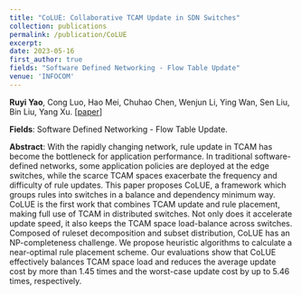 ```yaml
---
title: "CoLUE: Collaborative TCAM Update in SDN Switches"
collection: publications
permalink: /publication/CoLUE
excerpt: 
date: 2023-05-16
first_author: true
fields: "Software Defined Networking - Flow Table Update"
venue: 'INFOCOM'
---
```

**Ruyi Yao**, Cong Luo, Hao Mei, Chuhao Chen, Wenjun Li, Ying Wan, Sen Liu, Bin Liu, Yang Xu. \[[paper](https://ruyiyao.github.io/files/CoLUE_Collaborative_TCAM_Update_in_SDN_Switches.pdf)\]

**Fields**: Software Defined Networking - Flow Table Update. 

**Abstract**: With the rapidly changing network, rule update in TCAM has become the bottleneck for application performance. In traditional software-defined networks, some application policies are deployed at the edge switches, while the scarce TCAM spaces exacerbate the frequency and difficulty of rule updates. This paper proposes CoLUE, a framework which groups rules into switches in a balance and dependency minimum way. CoLUE is the first work that combines TCAM update and rule placement, making full use of TCAM in distributed switches.  Not only does it accelerate update speed, it also keeps the TCAM space load-balance across switches. 
Composed of ruleset decomposition and subset distribution, CoLUE has an NP-completeness challenge. We propose heuristic algorithms to calculate a near-optimal rule placement scheme. Our evaluations show that CoLUE effectively balances TCAM space load and reduces the average update cost by more than 1.45 times and the worst-case update cost by up to 5.46 times, respectively.



